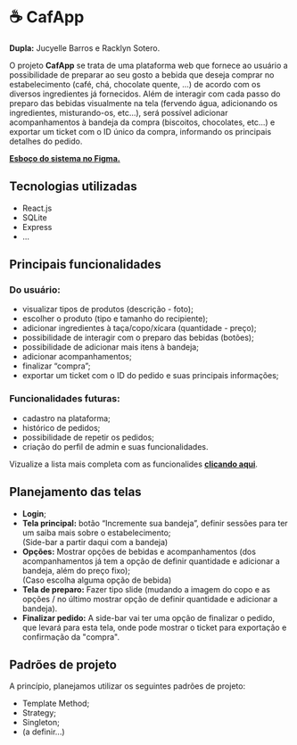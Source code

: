 # ☕ CafApp

**Dupla:** Jucyelle Barros e Racklyn Sotero.

O projeto **CafApp** se trata de uma plataforma web que fornece ao usuário a possibilidade de preparar ao seu gosto a bebida que deseja comprar no estabelecimento (café, chá, chocolate quente, ...) de acordo com os diversos ingredientes já fornecidos. Além de interagir com cada passo do preparo das bebidas visualmente na tela (fervendo água, adicionando os ingredientes, misturando-os, etc...), será possível adicionar acompanhamentos à bandeja da compra (biscoitos, chocolates, etc...) e exportar um ticket com o ID único da compra, informando os principais detalhes do pedido.

**[Esboço do sistema no Figma.](https://www.figma.com/file/cbFD16ShewzOeEJGmOKnK8/cafApp?node-id=0%3A1&t=lpCMkFILkIbergkT-1)**

## Tecnologias utilizadas
- React.js
- SQLite
- Express
- ...

## Principais funcionalidades

### Do usuário:
- visualizar tipos de produtos (descrição - foto);
- escolher o produto (tipo e tamanho do recipiente);
- adicionar ingredientes à taça/copo/xícara (quantidade - preço);
- possibilidade de interagir com o preparo das bebidas (botões);
- possibilidade de adicionar mais itens à bandeja;
- adicionar acompanhamentos;
- finalizar “compra”;
- exportar um ticket com o ID do pedido e suas principais informações;

### Funcionalidades futuras:
- cadastro na plataforma;
- histórico de pedidos;
- possibilidade de repetir os pedidos;
- criação do perfil de admin e suas funcionalidades.

Vizualize a lista mais completa com as funcionalides **[clicando aqui](https://www.notion.so/CafApp-Levantamento-de-Requisitos-Funcionalidades-cec387ed996043ee9549f4599d2590de)**.

## Planejamento das telas
- **Login**;
- **Tela principal:** botão “Incremente sua bandeja”, definir sessões para ter um saiba mais sobre o estabelecimento; <br/>
(Side-bar a partir daqui com a bandeja)
- **Opções:** Mostrar opções de bebidas e acompanhamentos (dos acompanhamentos já tem a opção de definir quantidade e adicionar a bandeja, além do preço fixo); <br/>
(Caso escolha alguma opção de bebida)
- **Tela de preparo:** Fazer tipo slide (mudando a imagem do copo e as opções / no último mostrar opção de definir quantidade e adicionar a bandeja).
- **Finalizar pedido:** A side-bar vai ter uma opção de finalizar o pedido, que levará para esta tela, onde pode mostrar o ticket para exportação e confirmação da "compra".

## Padrões de projeto
A princípio, planejamos utilizar os seguintes padrões de projeto:
- Template Method;
- Strategy;
- Singleton;
- (a definir...)
